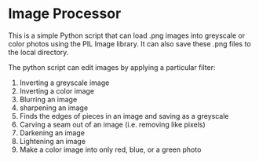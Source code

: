 # Image Processor

This is a simple Python script that can load .png images into greyscale or color photos using the PIL Image library.
It can also save these .png files to the local directory.

The python script can edit images by applying a particular filter:

1. Inverting a greyscale image
2. Inverting a color image
3. Blurring an image
4. sharpening an image
5. Finds the edges of pieces in an image and saving as a greyscale
6. Carving a seam out of an image (i.e. removing like pixels)
7. Darkening an image
8. Lightening an image
9. Make a color image into only red, blue, or a green photo

